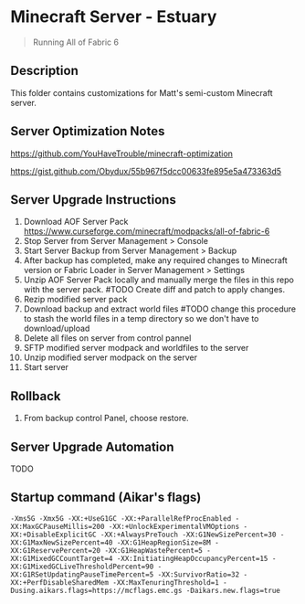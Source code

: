 # Minecraft Server - Estuary
> Running All of Fabric 6

## Description
This folder contains customizations for Matt's semi-custom Minecraft server.

## Server Optimization Notes
https://github.com/YouHaveTrouble/minecraft-optimization

https://gist.github.com/Obydux/55b967f5dcc00633fe895e5a473363d5

## Server Upgrade Instructions
1. Download AOF Server Pack https://www.curseforge.com/minecraft/modpacks/all-of-fabric-6
1. Stop Server from Server Management > Console
1. Start Server Backup from Server Management > Backup
1. After backup has completed, make any required changes to Minecraft version or Fabric Loader in Server Management > Settings
1. Unzip AOF Server Pack locally and manually merge the files in this repo with the server pack. #TODO Create diff and patch to apply changes.
1. Rezip modified server pack
1. Download backup and extract world files #TODO change this procedure to stash the world files in a temp directory so we don't have to download/upload
1. Delete all files on server from control pannel
1. SFTP modified server modpack and worldfiles to the server
1. Unzip modified server modpack on the server
1. Start server

## Rollback
1. From backup control Panel, choose restore.

## Server Upgrade Automation
TODO

## Startup command (Aikar's flags)
`-Xms5G -Xmx5G -XX:+UseG1GC -XX:+ParallelRefProcEnabled -XX:MaxGCPauseMillis=200 -XX:+UnlockExperimentalVMOptions -XX:+DisableExplicitGC -XX:+AlwaysPreTouch -XX:G1NewSizePercent=30 -XX:G1MaxNewSizePercent=40 -XX:G1HeapRegionSize=8M -XX:G1ReservePercent=20 -XX:G1HeapWastePercent=5 -XX:G1MixedGCCountTarget=4 -XX:InitiatingHeapOccupancyPercent=15 -XX:G1MixedGCLiveThresholdPercent=90 -XX:G1RSetUpdatingPauseTimePercent=5 -XX:SurvivorRatio=32 -XX:+PerfDisableSharedMem -XX:MaxTenuringThreshold=1 -Dusing.aikars.flags=https://mcflags.emc.gs -Daikars.new.flags=true`